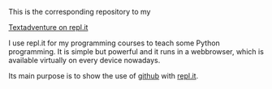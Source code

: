 This is the corresponding repository to my

[Textadventure on repl.it](https://replit.com/@GeduldigeBirne/Textadventure)

I use repl.it for my programming courses to teach some Python programming.
It is simple but powerful and it runs in a webbrowser, which is 
available virtually on every device nowadays.

Its main purpose is to show the use of [github](https://github.com) with
[repl.it](https://replit.com).


